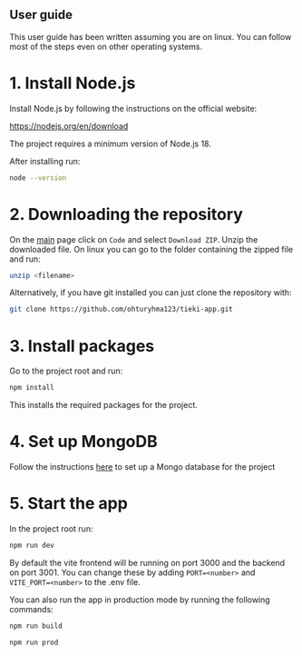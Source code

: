 ## User guide

This user guide has been written assuming you are on linux. You can follow most of the steps even on other operating systems.

# 1. Install Node.js

Install Node.js by following the instructions on the official website:

https://nodejs.org/en/download

The project requires a minimum version of Node.js 18.

After installing run:

```bash
node --version
```

# 2. Downloading the repository

On the [main](https://github.com/ohturyhma123/tieki-app) page click on `Code` and select `Download ZIP`. Unzip the downloaded file. On linux you can go to the folder containing the zipped file and run:

```bash
unzip <filename>
```

Alternatively, if you have git installed you can just clone the repository with:

```bash
git clone https://github.com/ohturyhma123/tieki-app.git
```

# 3. Install packages

Go to the project root and run:

```bash
npm install
```

This installs the required packages for the project.

# 4. Set up MongoDB

Follow the instructions [here](https://github.com/ohturyhma123/tieki-app/blob/main/documentation/setup_mongodb_atlas.md) to set up a Mongo database for the project

# 5. Start the app

In the project root run:

```bash
npm run dev
```

By default the vite frontend will be running on port 3000 and the backend on port 3001. You can change these by adding `PORT=<number>` and `VITE_PORT=<number>` to the .env file.

You can also run the app in production mode by running the following commands:

```bash
npm run build
```

```bash
npm run prod
```
